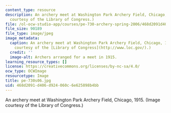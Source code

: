 ```yaml
---
content_type: resource
description: An archery meet at Washington Park Archery Field, Chicago, 1915. (Image
  courtesy of the Library of Congress.)
file: /ol-ocw-studio-app/courses/pe-730-archery-spring-2006/468d2091d406d924060c6e625898b4bb_pe-730s06.jpg
file_size: 90189
file_type: image/jpeg
image_metadata:
  caption: An archery meet at Washington Park Archery Field, Chicago, 1915. (Image
    courtesy of the [Library of Congress](http://www.loc.gov/).)
  credit: ''
  image-alt: Archers arranged for a meet in 1915.
learning_resource_types: []
license: https://creativecommons.org/licenses/by-nc-sa/4.0/
ocw_type: OCWImage
resourcetype: Image
title: pe-730s06.jpg
uid: 468d2091-d406-d924-060c-6e625898b4bb
---
```

An archery meet at Washington Park Archery Field, Chicago, 1915. (Image courtesy of the Library of Congress.)